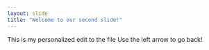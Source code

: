 ```yaml
---
layout: slide
title: "Welcome to our second slide!"
---
```

This is my personalized edit to the file
Use the left arrow to go back!
